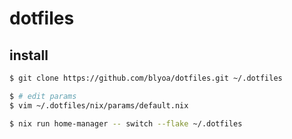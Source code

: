 dotfiles
=======

install
-------

```bash
$ git clone https://github.com/blyoa/dotfiles.git ~/.dotfiles

$ # edit params
$ vim ~/.dotfiles/nix/params/default.nix

$ nix run home-manager -- switch --flake ~/.dotfiles
```
